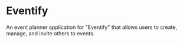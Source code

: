 # Eventify
An event planner application for "Eventify" that allows users to create, manage, and invite others to events.
